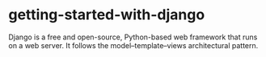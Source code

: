 # getting-started-with-django
Django is a free and open-source, Python-based web framework that runs on a web server. It follows the model–template–views architectural pattern.
